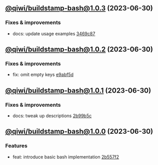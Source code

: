 ## [@qiwi/buildstamp-bash@1.0.3](https://github.com/qiwi/buildstamp/compare/2023.6.30-qiwi.buildstamp-bash.1.0.2-f0...2023.6.30-qiwi.buildstamp-bash.1.0.3-f0) (2023-06-30)

### Fixes & improvements
* docs: update usage examples [3469c87](https://github.com/qiwi/buildstamp/commit/3469c874d94a2ccc5671758dc60ebf10b01dffbe)

## [@qiwi/buildstamp-bash@1.0.2](https://github.com/qiwi/buildstamp/compare/2023.6.30-qiwi.buildstamp-bash.1.0.1-f0...2023.6.30-qiwi.buildstamp-bash.1.0.2-f0) (2023-06-30)

### Fixes & improvements
* fix: omit empty keys [e9abf5d](https://github.com/qiwi/buildstamp/commit/e9abf5d664d93b589f85e66e9cf4e83cf80f8771)

## [@qiwi/buildstamp-bash@1.0.1](https://github.com/qiwi/buildstamp/compare/2023.6.30-qiwi.buildstamp-bash.1.0.0-f0...2023.6.30-qiwi.buildstamp-bash.1.0.1-f0) (2023-06-30)

### Fixes & improvements
* docs: tweak up descriptions [2b99b5c](https://github.com/qiwi/buildstamp/commit/2b99b5c8e07fab4de74c226d089540d6164cadb1)

## [@qiwi/buildstamp-bash@1.0.0](https://github.com/qiwi/buildstamp/compare/undefined...2023.6.30-qiwi.buildstamp-bash.1.0.0-f0) (2023-06-30)

### Features
* feat: introduce basic bash implementation [2b557f2](https://github.com/qiwi/buildstamp/commit/2b557f2e6d4391cb9b97786311b9a24a19723562)
